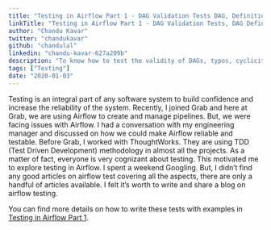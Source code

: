 ```yaml
---
title: "Testing in Airflow Part 1 - DAG Validation Tests DAG, Definition Tests and Unit Tests"
linkTitle: "Testing in Airflow Part 1 - DAG Validation Tests, DAG Definition Tests and Unit Tests"
author: "Chandu Kavar"
twitter: "chandukavar"
github: "chandulal"
linkedin: "chandu-kavar-627a209b"
description: "To know how to test the validity of DAGs, typos, cyclicity, upstream and downstream dependencies and custom operator/sensors."
tags: ["Testing"]
date: "2020-01-03"
---
```

Testing is an integral part of any software system to build confidence and increase the reliability of the system. Recently, I joined Grab and here at Grab, we are using Airflow to create and manage pipelines. But, we were facing issues with Airflow. I had a conversation with my engineering manager and discussed on how we could make Airflow reliable and testable.
Before Grab, I worked with ThoughtWorks. They are using TDD (Test Driven Development) methodology in almost all the projects. As a matter of fact, everyone is very cognizant about testing. This motivated me to explore testing in Airflow.
I spent a weekend Googling. But, I didn’t find any good articles on airflow test covering all the aspects, there are only a handful of articles available. I felt it’s worth to write and share a blog on airflow testing.

You can find more details on how to write these tests with examples in [Testing in Airflow Part 1](https://blog.usejournal.com/testing-in-airflow-part-1-dag-validation-tests-dag-definition-tests-and-unit-tests-2aa94970570c?source=friends_link&sk=3e1ec0b1e5fcc1e9c258e08d260c7152).
